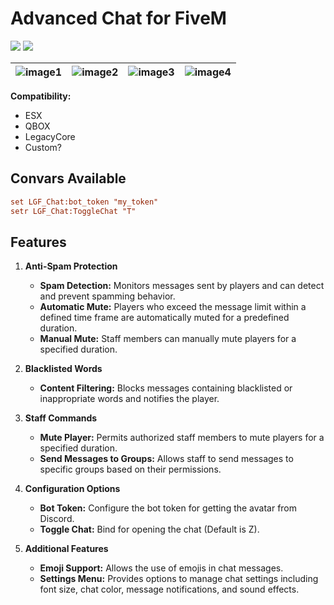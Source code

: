 # Advanced Chat for FiveM

  ![](https://img.shields.io/github/downloads/ENT510/LGF_ChatV4/total?logo=github)
  ![](https://img.shields.io/github/v/release/ENT510/LGF_ChatV4?logo=github)



| ![image1](https://cdn.discordapp.com/attachments/1217899422604595300/1284215663526936586/image.png?ex=66e5d289&is=66e48109&hm=f9528344f96fc608b57825191bc0efc96057816e4310420222d6707b222090f0&) | ![image2](https://cdn.discordapp.com/attachments/1217899422604595300/1284235797100363856/image.png?ex=66e5e549&is=66e493c9&hm=04bdd665f14361348c801102fe7cd3b484a21e1aeeb8f27fc808c3648bf73d3a&) | ![image3](https://cdn.discordapp.com/attachments/1217899422604595300/1284236001090469908/image.png?ex=66e5e57a&is=66e493fa&hm=c1d838f681a9e8cef4e1bbabc09ecf938c6843b91e41d81c918f242269d74ccc&) | ![image4](https://cdn.discordapp.com/attachments/1217899422604595300/1284236237833764864/image.png?ex=66e5e5b3&is=66e49433&hm=734a6186887eb0255857f3c7422a68ce7140c8c903ae38fd5b3522e591d77cba&) |
|:--:|:--:|:--:|:--:|

**Compatibility:**
- ESX
- QBOX
- LegacyCore
- Custom?

## Convars Available

```cfg
set LGF_Chat:bot_token "my_token"
setr LGF_Chat:ToggleChat "T" 
```

## Features

1. **Anti-Spam Protection**
   - **Spam Detection:** Monitors messages sent by players and can detect and prevent spamming behavior.
   - **Automatic Mute:** Players who exceed the message limit within a defined time frame are automatically muted for a predefined duration.
   - **Manual Mute:** Staff members can manually mute players for a specified duration.

2. **Blacklisted Words**
   - **Content Filtering:** Blocks messages containing blacklisted or inappropriate words and notifies the player.

3. **Staff Commands**
   - **Mute Player:** Permits authorized staff members to mute players for a specified duration.
   - **Send Messages to Groups:** Allows staff to send messages to specific groups based on their permissions.

4. **Configuration Options**
   - **Bot Token:** Configure the bot token for getting the avatar from Discord.
   - **Toggle Chat:** Bind for opening the chat (Default is Z).

5. **Additional Features**
   - **Emoji Support:** Allows the use of emojis in chat messages.
   - **Settings Menu:** Provides options to manage chat settings including font size, chat color, message notifications, and sound effects.
